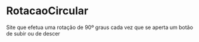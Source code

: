 # RotacaoCircular
Site que efetua uma rotação de 90º graus cada vez que se aperta um botão de subir ou de descer
